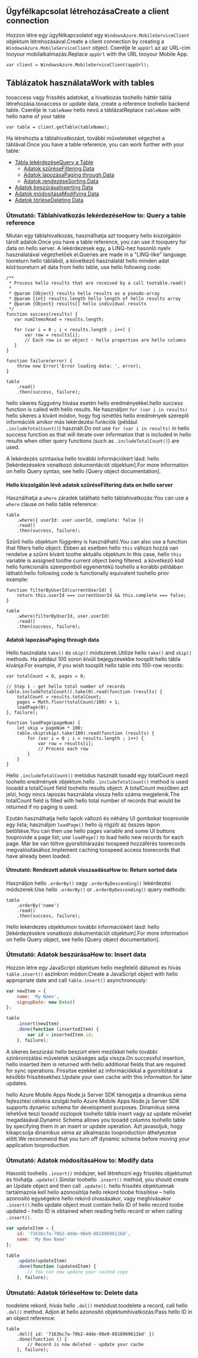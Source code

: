 ## <span data-ttu-id="64d2f-101"><a name="create-client"></a>Ügyfélkapcsolat létrehozása</span><span class="sxs-lookup"><span data-stu-id="64d2f-101"><a name="create-client"></a>Create a client connection</span></span>
<span data-ttu-id="64d2f-102">Hozzon létre egy ügyfélkapcsolatot egy `WindowsAzure.MobileServiceClient` objektum létrehozásával.</span><span class="sxs-lookup"><span data-stu-id="64d2f-102">Create a client connection by creating a `WindowsAzure.MobileServiceClient` object.</span></span>  <span data-ttu-id="64d2f-103">Cserélje le `appUrl` az az URL-cím tooyour mobilalkalmazás.</span><span class="sxs-lookup"><span data-stu-id="64d2f-103">Replace `appUrl` with the URL tooyour Mobile App.</span></span>

```
var client = WindowsAzure.MobileServiceClient(appUrl);
```

## <span data-ttu-id="64d2f-104"><a name="table-reference"></a>Táblázatok használata</span><span class="sxs-lookup"><span data-stu-id="64d2f-104"><a name="table-reference"></a>Work with tables</span></span>
<span data-ttu-id="64d2f-105">tooaccess vagy frissítés adatokat, a hivatkozás toohello háttér tábla létrehozása.</span><span class="sxs-lookup"><span data-stu-id="64d2f-105">tooaccess or update data, create a reference toohello backend table.</span></span> <span data-ttu-id="64d2f-106">Cserélje le `tableName` hello nevű a táblázat</span><span class="sxs-lookup"><span data-stu-id="64d2f-106">Replace `tableName` with hello name of your table</span></span>

```
var table = client.getTable(tableName);
```

<span data-ttu-id="64d2f-107">Ha létrehozta a táblahivatkozást, további műveleteket végezhet a táblával:</span><span class="sxs-lookup"><span data-stu-id="64d2f-107">Once you have a table reference, you can work further with your table:</span></span>

* [<span data-ttu-id="64d2f-108">Tábla lekérdezése</span><span class="sxs-lookup"><span data-stu-id="64d2f-108">Query a Table</span></span>](#querying)
  * [<span data-ttu-id="64d2f-109">Adatok szűrése</span><span class="sxs-lookup"><span data-stu-id="64d2f-109">Filtering Data</span></span>](#table-filter)
  * [<span data-ttu-id="64d2f-110">Adatok lapozása</span><span class="sxs-lookup"><span data-stu-id="64d2f-110">Paging through Data</span></span>](#table-paging)
  * [<span data-ttu-id="64d2f-111">Adatok rendezése</span><span class="sxs-lookup"><span data-stu-id="64d2f-111">Sorting Data</span></span>](#sorting-data)
* [<span data-ttu-id="64d2f-112">Adatok beszúrása</span><span class="sxs-lookup"><span data-stu-id="64d2f-112">Inserting Data</span></span>](#inserting)
* [<span data-ttu-id="64d2f-113">Adatok módosítása</span><span class="sxs-lookup"><span data-stu-id="64d2f-113">Modifying Data</span></span>](#modifying)
* [<span data-ttu-id="64d2f-114">Adatok törlése</span><span class="sxs-lookup"><span data-stu-id="64d2f-114">Deleting Data</span></span>](#deleting)

### <span data-ttu-id="64d2f-115"><a name="querying"></a>Útmutató: Táblahivatkozás lekérdezése</span><span class="sxs-lookup"><span data-stu-id="64d2f-115"><a name="querying"></a>How to: Query a table reference</span></span>
<span data-ttu-id="64d2f-116">Miután egy táblahivatkozás, használhatja azt tooquery hello kiszolgálón tárolt adatok.</span><span class="sxs-lookup"><span data-stu-id="64d2f-116">Once you have a table reference, you can use it tooquery for data on hello server.</span></span>  <span data-ttu-id="64d2f-117">A lekérdezések egy, a LINQ-hez hasonló nyelv használatával végezhetőek el.</span><span class="sxs-lookup"><span data-stu-id="64d2f-117">Queries are made in a "LINQ-like" language.</span></span>
<span data-ttu-id="64d2f-118">tooreturn hello táblából, a következő használatát hello minden adat kód:</span><span class="sxs-lookup"><span data-stu-id="64d2f-118">tooreturn all data from hello table, use hello following code:</span></span>

```
/**
 * Process hello results that are received by a call tootable.read()
 *
 * @param {Object} results hello results as a pseudo-array
 * @param {int} results.length hello length of hello results array
 * @param {Object} results[] hello individual results
 */
function success(results) {
   var numItemsRead = results.length;

   for (var i = 0 ; i < results.length ; i++) {
       var row = results[i];
       // Each row is an object - hello properties are hello columns
   }
}

function failure(error) {
    throw new Error('Error loading data: ', error);
}

table
    .read()
    .then(success, failure);
```

<span data-ttu-id="64d2f-119">hello sikeres függvény hívása esetén hello eredményekkel.</span><span class="sxs-lookup"><span data-stu-id="64d2f-119">hello success function is called with hello results.</span></span>  <span data-ttu-id="64d2f-120">Ne használjon `for (var i in results)` hello sikeres a kívánt módon, hogy fog ismétlés hello eredmények szereplő információk amikor más lekérdezési funkciók (például `.includeTotalCount()`) használt.</span><span class="sxs-lookup"><span data-stu-id="64d2f-120">Do not use `for (var i in results)` in hello success function as that will iterate over information that is included in hello results when other query functions (such as `.includeTotalCount()`) are used.</span></span>

<span data-ttu-id="64d2f-121">A lekérdezés szintaxisa hello további információkért lásd: hello [lekérdezésekre vonatkozó dokumentációt objektum].</span><span class="sxs-lookup"><span data-stu-id="64d2f-121">For more information on hello Query syntax, see hello [Query object documentation].</span></span>

#### <span data-ttu-id="64d2f-122"><a name="table-filter"></a>Hello kiszolgálón lévő adatok szűrése</span><span class="sxs-lookup"><span data-stu-id="64d2f-122"><a name="table-filter"></a>Filtering data on hello server</span></span>
<span data-ttu-id="64d2f-123">Használhatja a `where` záradék található hello táblahivatkozás:</span><span class="sxs-lookup"><span data-stu-id="64d2f-123">You can use a `where` clause on hello table reference:</span></span>

```
table
    .where({ userId: user.userId, complete: false })
    .read()
    .then(success, failure);
```

<span data-ttu-id="64d2f-124">Szűrő hello objektum függvény is használható.</span><span class="sxs-lookup"><span data-stu-id="64d2f-124">You can also use a function that filters hello object.</span></span>  <span data-ttu-id="64d2f-125">Ebben az esetben hello `this` változó hozzá van rendelve a szűrni kívánt toothe aktuális objektum.</span><span class="sxs-lookup"><span data-stu-id="64d2f-125">In this case, hello `this` variable is assigned toothe current object being filtered.</span></span>  <span data-ttu-id="64d2f-126">a következő kód hello funkcionális szempontból egyenértékű toohello a korábbi példában látható:</span><span class="sxs-lookup"><span data-stu-id="64d2f-126">hello following code is functionally equivalent toohello prior example:</span></span>

```
function filterByUserId(currentUserId) {
    return this.userId === currentUserId && this.complete === false;
}

table
    .where(filterByUserId, user.userId)
    .read()
    .then(success, failure);
```

#### <span data-ttu-id="64d2f-127"><a name="table-paging"></a>Adatok lapozása</span><span class="sxs-lookup"><span data-stu-id="64d2f-127"><a name="table-paging"></a>Paging through data</span></span>
<span data-ttu-id="64d2f-128">Hello használata `take()` és `skip()` módszerek.</span><span class="sxs-lookup"><span data-stu-id="64d2f-128">Utilize hello `take()` and `skip()` methods.</span></span>  <span data-ttu-id="64d2f-129">Ha például 100 soron kívüli bejegyzésekbe toosplit hello tábla kívánja:</span><span class="sxs-lookup"><span data-stu-id="64d2f-129">For example, if you wish toosplit hello table into 100-row records:</span></span>

```
var totalCount = 0, pages = 0;

// Step 1 - get hello total number of records
table.includeTotalCount().take(0).read(function (results) {
    totalCount = results.totalCount;
    pages = Math.floor(totalCount/100) + 1;
    loadPage(0);
}, failure);

function loadPage(pageNum) {
    let skip = pageNum * 100;
    table.skip(skip).take(100).read(function (results) {
        for (var i = 0 ; i < results.length ; i++) {
            var row = results[i];
            // Process each row
        }
    }
}
```

<span data-ttu-id="64d2f-130">Hello `.includeTotalCount()` metódus használt tooadd egy totalCount mező toohello eredmények objektum.</span><span class="sxs-lookup"><span data-stu-id="64d2f-130">hello `.includeTotalCount()` method is used tooadd a totalCount field toohello results object.</span></span>  <span data-ttu-id="64d2f-131">A totalCount mezőben azt jelzi, hogy nincs lapozás használata vissza hello száma megjelenik.</span><span class="sxs-lookup"><span data-stu-id="64d2f-131">The totalCount field is filled with hello total number of records that would be returned if no paging is used.</span></span>

<span data-ttu-id="64d2f-132">Ezután használhatja hello lapok változó és néhány UI gombokat tooprovide egy lista; használjon `loadPage()` hello új rögzíti az összes lapon betöltése.</span><span class="sxs-lookup"><span data-stu-id="64d2f-132">You can then use hello pages variable and some UI buttons tooprovide a page list; use `loadPage()` to load hello new records for each page.</span></span>  <span data-ttu-id="64d2f-133">Már be van töltve gyorsítótárazási toospeed hozzáférés toorecords megvalósításához.</span><span class="sxs-lookup"><span data-stu-id="64d2f-133">Implement caching toospeed access toorecords that have already been loaded.</span></span>

#### <span data-ttu-id="64d2f-134"><a name="sorting-data"></a>Útmutató: Rendezett adatok visszaadása</span><span class="sxs-lookup"><span data-stu-id="64d2f-134"><a name="sorting-data"></a>How to: Return sorted data</span></span>
<span data-ttu-id="64d2f-135">Használjon hello `.orderBy()` vagy `.orderByDescending()` lekérdezési módszerek:</span><span class="sxs-lookup"><span data-stu-id="64d2f-135">Use hello `.orderBy()` or `.orderByDescending()` query methods:</span></span>

```
table
    .orderBy('name')
    .read()
    .then(success, failure);
```

<span data-ttu-id="64d2f-136">Hello lekérdezés objektumon további információkért lásd: hello [lekérdezésekre vonatkozó dokumentációt objektum].</span><span class="sxs-lookup"><span data-stu-id="64d2f-136">For more information on hello Query object, see hello [Query object documentation].</span></span>

### <span data-ttu-id="64d2f-137"><a name="inserting"></a>Útmutató: Adatok beszúrása</span><span class="sxs-lookup"><span data-stu-id="64d2f-137"><a name="inserting"></a>How to: Insert data</span></span>
<span data-ttu-id="64d2f-138">Hozzon létre egy JavaScript objektum hello megfelelő dátumot és hívás `table.insert()` aszinkron módon:</span><span class="sxs-lookup"><span data-stu-id="64d2f-138">Create a JavaScript object with hello appropriate date and call `table.insert()` asynchronously:</span></span>

```javascript
var newItem = {
    name: 'My Name',
    signupDate: new Date()
};

table
    .insert(newItem)
    .done(function (insertedItem) {
        var id = insertedItem.id;
    }, failure);
```

<span data-ttu-id="64d2f-139">A sikeres beszúrási hello beszúrt elem mezőkkel hello további szinkronizálási műveletek szükséges adja vissza.</span><span class="sxs-lookup"><span data-stu-id="64d2f-139">On successful insertion, hello inserted item is returned with hello additional fields that are required for sync operations.</span></span>  <span data-ttu-id="64d2f-140">Frissítse ezekkel az információkkal a gyorsítótárat a későbbi frissítésekhez.</span><span class="sxs-lookup"><span data-stu-id="64d2f-140">Update your own cache with this information for later updates.</span></span>

<span data-ttu-id="64d2f-141">hello Azure Mobile Apps Node.js Server SDK támogatja a dinamikus séma fejlesztési célokra szolgál.</span><span class="sxs-lookup"><span data-stu-id="64d2f-141">hello Azure Mobile Apps Node.js Server SDK supports dynamic schema for development purposes.</span></span>  <span data-ttu-id="64d2f-142">Dinamikus séma lehetővé teszi tooadd oszlopok toohello tábla insert vagy az update művelet megadásával.</span><span class="sxs-lookup"><span data-stu-id="64d2f-142">Dynamic Schema allows you tooadd columns toohello table by specifying them in an insert or update operation.</span></span>  <span data-ttu-id="64d2f-143">Azt javasoljuk, hogy kikapcsolja dinamikus séma az alkalmazás tooproduction áthelyezése előtt.</span><span class="sxs-lookup"><span data-stu-id="64d2f-143">We recommend that you turn off dynamic schema before moving your application tooproduction.</span></span>

### <span data-ttu-id="64d2f-144"><a name="modifying"></a>Útmutató: Adatok módosítása</span><span class="sxs-lookup"><span data-stu-id="64d2f-144"><a name="modifying"></a>How to: Modify data</span></span>
<span data-ttu-id="64d2f-145">Hasonló toohello `.insert()` módszer, kell létrehozni egy frissítés objektumot és hívhatja `.update()`.</span><span class="sxs-lookup"><span data-stu-id="64d2f-145">Similar toohello `.insert()` method, you should create an Update object and then call `.update()`.</span></span>  <span data-ttu-id="64d2f-146">hello frissítés objektumnak tartalmaznia kell hello azonosítója hello rekord toobe frissítése – hello azonosító egységekre hello rekord olvasásakor, vagy meghívásakor `.insert()`.</span><span class="sxs-lookup"><span data-stu-id="64d2f-146">hello update object must contain hello ID of hello record toobe updated - hello ID is obtained when reading hello record or when calling `.insert()`.</span></span>

```javascript
var updateItem = {
    id: '7163bc7a-70b2-4dde-98e9-8818969611bd',
    name: 'My New Name'
};

table
    .update(updateItem)
    .done(function (updatedItem) {
        // You can now update your cached copy
    }, failure);
```

### <span data-ttu-id="64d2f-147"><a name="deleting"></a>Útmutató: Adatok törlése</span><span class="sxs-lookup"><span data-stu-id="64d2f-147"><a name="deleting"></a>How to: Delete data</span></span>
<span data-ttu-id="64d2f-148">toodelete rekord, hívás hello `.del()` metódust.</span><span class="sxs-lookup"><span data-stu-id="64d2f-148">toodelete a record, call hello `.del()` method.</span></span>  <span data-ttu-id="64d2f-149">Adjon át hello azonosító objektumhivatkozás:</span><span class="sxs-lookup"><span data-stu-id="64d2f-149">Pass hello ID in an object reference:</span></span>

```
table
    .del({ id: '7163bc7a-70b2-4dde-98e9-8818969611bd' })
    .done(function () {
        // Record is now deleted - update your cache
    }, failure);
```
